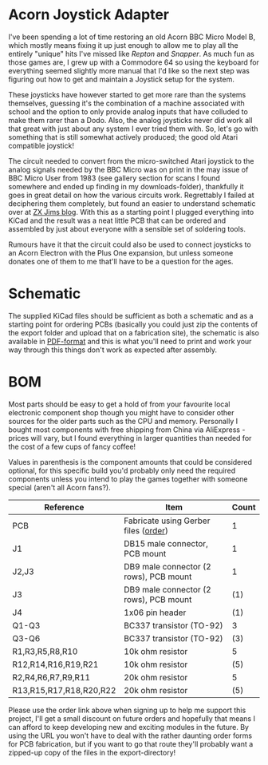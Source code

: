 # Acorn Joystick Adapter

I've been spending a lot of time restoring an old Acorn BBC Micro Model B, which mostly means fixing it up just enough to allow me to play all the entirely "unique" hits I've missed like _Repton_ and _Snapper_. As much fun as those games are, I grew up with a Commodore 64 so using the keyboard for everything seemed slightly more manual that I'd like so the next step was figuring out how to get and maintain a Joystick setup for the system.

These joysticks have however started to get more rare than the systems themselves, guessing it's the combination of a machine associated with school and the option to only provide analog inputs that have colluded to make them rarer than a Dodo. Also, the analog joysticks never did work all that great with just about any system I ever tried them with. So, let's go with something that is still somewhat actively produced; the good old Atari compatible joystick!

The circuit needed to convert from the micro-switched Atari joystick to the analog signals needed by the BBC Micro was on print in the may issue of BBC Micro User from 1983 (see gallery section for scans I found somewhere and ended up finding in my downloads-folder), thankfully it goes in great detail on how the various circuits work. Regrettably I failed at deciphering them completely, but found an easier to understand schematic over at [ZX Jims blog](http://zxjim.blogspot.com/2012/05/acorn-bbc-atari-joystick-adapter.html). With this as a starting point I plugged everything into KiCad and the result was a neat little PCB that can be ordered and assembled by just about everyone with a sensible set of soldering tools.

Rumours have it that the circuit could also be used to connect joysticks to an Acorn Electron with the Plus One expansion, but unless someone donates one of them to me that'll have to be a question for the ages.

# Schematic
The supplied KiCad files should be sufficient as both a schematic and as a  starting point for ordering PCBs (basically you could just zip the contents of the export folder and upload that on a fabrication site), the schematic is also available in [PDF-format](https://github.com/tebl/Acorn-Joystick-Adapter/raw/master/export/Acorn%20Joystick%20Adapter.pdf) and this is what you'll need to print and work your way through this things don't work as expected after assembly.

# BOM
Most parts should be easy to get a hold of from your favourite local electronic component shop though you might have to consider other sources for the older parts such as the CPU and memory. Personally I bought most components with free shipping from China via AliExpress - prices will vary, but I found everything in larger quantities than needed for the cost of a few cups of fancy coffee! 

Values in parenthesis is the component amounts that could be considered optional, for this specific build you'd probably only need the required components unless you intend to play the games together with someone special (aren't all Acorn fans?).

| Reference               | Item                                   | Count |
| ----------------------- | -------------------------------------- | ----- |
| PCB                     | Fabricate using Gerber files ([order](https://www.pcbway.com/project/shareproject/Acorn_Joystick_Adapter__Revision_A_.html?inviteid=88707))  |     1 |
| J1                      | DB15 male connector, PCB mount         |     1 |
| J2,J3                   | DB9 male connector (2 rows), PCB mount |     1 |
| J3                      | DB9 male connector (2 rows), PCB mount |   (1) |
| J4                      | 1x06 pin header                        |   (1) |
| Q1-Q3                   | BC337 transistor (TO-92)               |     3 |
| Q3-Q6                   | BC337 transistor (TO-92)               |   (3) |
| R1,R3,R5,R8,R10         | 10k ohm resistor                       |    5  |
| R12,R14,R16,R19,R21     | 10k ohm resistor                       |   (5) |
| R2,R4,R6,R7,R9,R11      | 20k ohm resistor                       |    5  |
| R13,R15,R17,R18,R20,R22 | 20k ohm resistor                       |  (5)  |

Please use the order link above when signing up to help me support this project, I'll get a small discount on future orders and hopefully that means I can afford to keep developing new and exciting modules in the future. By using the URL you won't have to deal with the rather daunting order forms for PCB fabrication, but if you want to go that route they'll probably want a zipped-up copy of the files in the export-directory!